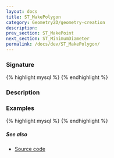 ```yaml
---
layout: docs
title: ST_MakePolygon
category: Geometry2D/geometry-creation
description: 
prev_section: ST_MakePoint
next_section: ST_MinimumDiameter
permalink: /docs/dev/ST_MakePolygon/
---
```


### Signature

{% highlight mysql %}
{% endhighlight %}

### Description

### Examples

{% highlight mysql %}
{% endhighlight %}

##### See also

* <a href="https://github.com/irstv/H2GIS/blob/master/h2spatial-ext/src/main/java/org/h2gis/h2spatialext/function/spatial/create/ST_MakePolygon.java" target="_blank">Source code</a>


